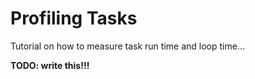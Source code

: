 # Profiling Tasks

Tutorial on how to measure task run time and loop time...

**TODO: write this!!!**